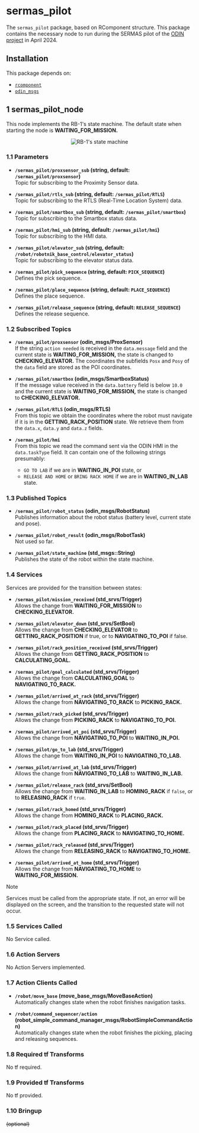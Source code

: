# sermas_pilot

The `sermas_pilot` package, based on RComponent structure. This package contains the necessary node to run during the SERMAS pilot of the [ODIN project](https://odin-smarthospitals.eu/) in April 2024.

## Installation

This package depends on:
- [`rcomponent`](https://github.com/RobotnikAutomation/rcomponent)
- [`odin_msgs`](https://github.com/RobotnikAutomation/odin_msgs)


## 1 sermas_pilot_node

This node implements the RB-1's state machine. The default state when starting the node is **WAITING_FOR_MISSION.**

<p align="center">
  <img src="docs/diagrams/sermas_pilot.drawio.svg" alt="RB-1's state machine" />
</p>

### 1.1 Parameters

* **`/sermas_pilot/proxsensor_sub` (string, default: `/sermas_pilot/proxsensor`)**\
  Topic for subscribing to the Proximity Sensor data.

* **`/sermas_pilot/rtls_sub` (string, default: `/sermas_pilot/RTLS`)**\
  Topic for subscribing to the RTLS (Real-Time Location System) data.

* **`/sermas_pilot/smartbox_sub` (string, default: `/sermas_pilot/smartbox`)**\
  Topic for subscribing to the Smartbox status data.

* **`/sermas_pilot/hmi_sub` (string, default: `/sermas_pilot/hmi`)**\
  Topic for subscribing to the HMI data.

* **`/sermas_pilot/elevator_sub` (string, default: `/robot/robotnik_base_control/elevator_status`)**\
  Topic for subscribing to the elevator status data.

* **`/sermas_pilot/pick_sequence` (string, default: `PICK_SEQUENCE`)**\
  Defines the pick sequence.

* **`/sermas_pilot/place_sequence` (string, default: `PLACE_SEQUENCE`)**\
  Defines the place sequence.

* **`/sermas_pilot/release_sequence` (string, default: `RELEASE_SEQUENCE`)**\
  Defines the release sequence.
   
### 1.2 Subscribed Topics

* **`/sermas_pilot/proxsensor` (odin_msgs/ProxSensor)**\
  If the string `action needed` is received in the `data.message` field and the current state is **WAITING_FOR_MISSION,** the state is changed to **CHECKING_ELEVATOR.** The coordinates the subfields `Posx` and `Posy` of the `data` field are stored as the POI coordinates.

* **`/sermas_pilot/smartbox` (odin_msgs/SmartboxStatus)**\
  If the message value received in the `data.battery` field is below `10.0` and the current state is **WAITING_FOR_MISSION,** the state is changed to **CHECKING_ELEVATOR.**

* **`/sermas_pilot/RTLS` (odin_msgs/RTLS)**\
  From this topic we obtain the coordinates where the robot must navigate if it is in the **GETTING_RACK_POSITION** state. We retrieve them from the `data.x`, `data.y` and `data.z` fields.

* **`/sermas_pilot/hmi`**\
  From this topic we read the command sent via the ODIN HMI in the `data.taskType` field. It can contain one of the following strings presumably:
  * `GO TO LAB` if we are in **WAITING_IN_POI** state, or
  * `RELEASE AND HOME` or `BRING RACK HOME` if we are in **WAITING_IN_LAB** state.

### 1.3 Published Topics

* **`/sermas_pilot/robot_status` (odin_msgs/RobotStatus)**\
  Publishes information about the robot status (battery level, current state and pose).

* **`/sermas_pilot/robot_result` (odin_msgs/RobotTask)**\
  Not used so far.

* **`/sermas_pilot/state_machine` (std_msgs::String)**\
  Publishes the state of the robot within the state machine.

### 1.4 Services

Services are provided for the transition between states:

* **`/sermas_pilot/mission_received` (std_srvs/Trigger)**\
  Allows the change from **WAITING_FOR_MISSION** to **CHECKING_ELEVATOR.**

* **`/sermas_pilot/elevator_down` (std_srvs/SetBool)**\
  Allows the change from **CHECKING_ELEVATOR** to **GETTING_RACK_POSITION** if true, or to **NAVIGATING_TO_POI** if false.

* **`/sermas_pilot/rack_position_received` (std_srvs/Trigger)**\
  Allows the change from **GETTING_RACK_POSITION** to **CALCULATING_GOAL.**

* **`/sermas_pilot/goal_calculated` (std_srvs/Trigger)**\
  Allows the change from **CALCULATING_GOAL** to **NAVIGATING_TO_RACK.**

* **`/sermas_pilot/arrived_at_rack` (std_srvs/Trigger)**\
  Allows the change from **NAVIGATING_TO_RACK** to **PICKING_RACK.**

* **`/sermas_pilot/rack_picked` (std_srvs/Trigger)**\
  Allows the change from **PICKING_RACK** to **NAVIGATING_TO_POI.**

* **`/sermas_pilot/arrived_at_poi` (std_srvs/Trigger)**\
  Allows the change from **NAVIGATING_TO_POI** to **WAITING_IN_POI.**

* **`/sermas_pilot/go_to_lab` (std_srvs/Trigger)**\
  Allows the change from **WAITING_IN_POI** to **NAVIGATING_TO_LAB.**

* **`/sermas_pilot/arrived_at_lab` (std_srvs/Trigger)**\
  Allows the change from **NAVIGATING_TO_LAB** to **WAITING_IN_LAB.**

* **`/sermas_pilot/release_rack` (std_srvs/SetBool)**\
  Allows the change from **WAITING_IN_LAB** to **HOMING_RACK** if `false`, or to **RELEASING_RACK** if `true`.

* **`/sermas_pilot/rack_homed` (std_srvs/Trigger)**\
  Allows the change from **HOMING_RACK** to **PLACING_RACK.**

* **`/sermas_pilot/rack_placed` (std_srvs/Trigger)**\
  Allows the change from **PLACING_RACK** to **NAVIGATING_TO_HOME.**

* **`/sermas_pilot/rack_released` (std_srvs/Trigger)**\
  Allows the change from **RELEASING_RACK** to **NAVIGATING_TO_HOME.**

* **`/sermas_pilot/arrived_at_home` (std_srvs/Trigger)**\
  Allows the change from **NAVIGATING_TO_HOME** to **WAITING_FOR_MISSION.**

> [!NOTE]
> Services must be called from the appropriate state. If not, an error will be displayed on the screen, and the transition to the requested state will not occur.

### 1.5 Services Called

No Service called.

### 1.6 Action Servers

No Action Servers implemented.

### 1.7 Action Clients Called

* **`/robot/move_base` (move_base_msgs/MoveBaseAction)**\
  Automatically changes state when the robot finishes navigation tasks.

* **`/robot/command_sequencer/action` (robot_simple_command_manager_msgs/RobotSimpleCommandAction)**\
  Automatically changes state when the robot finishes the picking, placing and releasing sequences.

### 1.8 Required tf Transforms

No tf required.

### 1.9 Provided tf Transforms

No tf provided.

### 1.10 Bringup

~~(optional)~~
